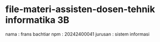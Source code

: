 # file-materi-assisten-dosen-tehnik informatika 3B
nama : frans bachtiar
npm : 20242400041
jurusan : sistem informasi


